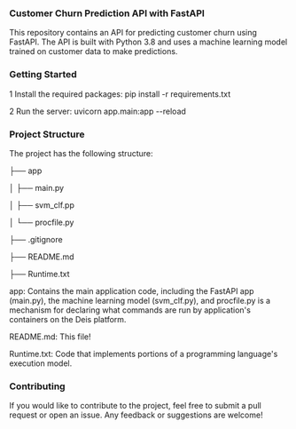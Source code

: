 ### Customer Churn Prediction API with FastAPI

This repository contains an API for predicting customer churn using FastAPI. The API is built with Python 3.8 and uses a machine learning model trained on customer data to make predictions.

### Getting Started

1 Install the required packages: pip install -r requirements.txt

2 Run the server: uvicorn app.main:app --reload

### Project Structure

The project has the following structure:

├── app

│   ├── main.py

│   ├── svm_clf.pp

│   └── procfile.py

├── .gitignore

├── README.md

├── Runtime.txt

app: Contains the main application code, including the FastAPI app (main.py), the machine learning model (svm_clf.py), and procfile.py is a mechanism for declaring what commands are run by application's containers on the Deis platform.

README.md: This file!

Runtime.txt: Code that implements portions of a programming language's execution model.

### Contributing

If you would like to contribute to the project, feel free to submit a pull request or open an issue. Any feedback or suggestions are welcome!


